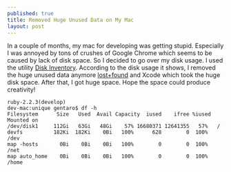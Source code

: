 ```yaml
---
published: true
title: Removed Huge Unused Data on My Mac
layout: post
---
```

In a couple of months, my mac for developing was getting stupid. Especially I was annoyed by tons of crushes of Google Chrome which seems to be caused by lack of disk space. So I decided to go over my disk usage. I used the utility [Disk Inventory](http://www.derlien.com/). According to the disk usage it shows, I removed the huge unused data anymore [lost+found](http://bamka.info/lost-found-file) and Xcode which took the huge disk space. After that, I got huge space. Hope the space could produce creativity!

```
ruby-2.2.3(develop)
dev-mac:unique gentaro$ df -h
Filesystem      Size   Used  Avail Capacity  iused    ifree %iused  Mounted on
/dev/disk1     112Gi   63Gi   48Gi    57% 16680371 12641355   57%   /
devfs          182Ki  182Ki    0Bi   100%      628        0  100%   /dev
map -hosts       0Bi    0Bi    0Bi   100%        0        0  100%   /net
map auto_home    0Bi    0Bi    0Bi   100%        0        0  100%   /home
```

